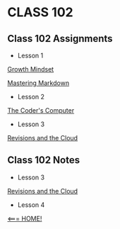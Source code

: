 # CLASS 102

## Class 102 Assignments

- Lesson 1

[Growth Mindset](growthmindset.md)


[Mastering Markdown](markdown.md) 


- Lesson 2

[The Coder's Computer](coderscomputer.md)

- Lesson 3 

[Revisions and the Cloud](revisions.md)

## Class 102 Notes

- Lesson 3

[Revisions and the Cloud](102_class_3_notes.md)

- Lesson 4


[<=== HOME!](README.md)
